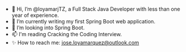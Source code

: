 - 👋 Hi, I’m @loyamarjTZ, a Full Stack Java Developer with less than one year of experience.
- 🌱 I’m currently writing my first Spring Boot web application.
- 👀 I’m looking into Spring Boot.
- 📫 I'm reading Cracking the Coding Interview.
- ✨ How to reach me: jose.loyamarquez@outlook.com 

<!---
loyamarjTZ/loyamarjTZ is a ✨ special ✨ repository because its `README.md` (this file) appears on your GitHub profile.
You can click the Preview link to take a look at your changes.
--->
